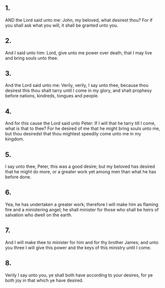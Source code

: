## 1.
AND the Lord said unto me: John, my beloved, what desirest thou? For if you shall ask what you will, it shall be granted unto you.
## 2.
And I said unto him: Lord, give unto me power over death, that I may live and bring souls unto thee.
## 3.
And the Lord said unto me: Verily, verily, I say unto thee, because thou desirest this thou shalt tarry until I come in my glory, and shalt prophesy before nations, kindreds, tongues and people.
## 4.
And for this cause the Lord said unto Peter: If I will that he tarry till I come, what is that to thee? For he desired of me that he might bring souls unto me, but thou desiredst that thou mightest speedily come unto me in my kingdom.
## 5.
I say unto thee, Peter, this was a good desire; but my beloved has desired that he might do more, or a greater work yet among men than what he has before done.
## 6.
Yea, he has undertaken a greater work; therefore I will make him as flaming fire and a ministering angel; he shall minister for those who shall be heirs of salvation who dwell on the earth.
## 7.
And I will make thee to minister for him and for thy brother James; and unto you three I will give this power and the keys of this ministry until I come.
## 8.
Verily I say unto you, ye shall both have according to your desires, for ye both joy in that which ye have desired.
